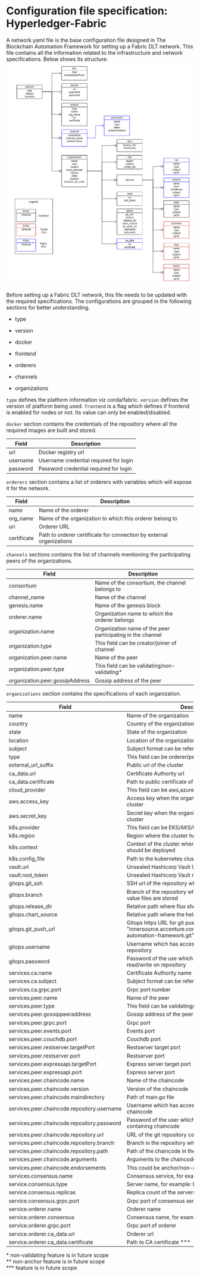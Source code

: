 # Configuration file specification: Hyperledger-Fabric
A network.yaml file is the base configuration file designed in The Blockchain Automation Framework for setting up a Fabric DLT network. This file contains all the information related to the infrastructure and network specifications. Below shows its structure.
![](./../_static/TopLevelClass.png)

Before setting up a Fabric DLT network, this file needs to be updated with the required specifications.
The configurations are grouped in the following sections for better understanding.

* type

* version

* docker

* frontend

* orderers

* channels

* organizations

`type` defines the platform information viz corda/fabric.
`version` defines the version of platform being used.
`frontend` is a flag which defines if frontend is enabled for nodes or not. Its value can only be enabled/disabled.

`docker` section contains the credentials of the repository where all the required images are built and stored.

| Field    | Description                            |
|----------|----------------------------------------|
| url      | Docker registry url                    |
| username | Username credential required for login |
| password | Password credential required for login |

`orderers` section contains a list of orderers with variables which will expose it for the network.

| Field       | Description                                              |
|-------------|----------------------------------------------------------|
| name        | Name of the orderer                                      |
| org_name    | Name of the organization to which this orderer belong to |
| uri         | Orderer URL                                              |
| certificate | Path to orderer certificate for connection by external organizations |

`channels` sections contains the list of channels mentioning the participating peers of the organizations.

| Field                           | Description                                                |
|---------------------------------|------------------------------------------------------------|
| consortium                      | Name of the consortium, the channel belongs to             |
| channel_name                    | Name of the channel                                        |
| genesis.name                    | Name of the genesis block                                  |
| orderer.name                    | Organization name to which the orderer belongs             |
| organization.name               | Organization name of the peer participating in the channel |
| organization.type               | This field can be creator/joiner of channel                |
| organization.peer.name          | Name of the peer                                           |
| organization.peer.type          | This field can be validating/non-validating*               |
| organization.peer.gossipAddress | Gossip address of the peer                                 |

`organizations` section contains the specifications of each organization.

| Field                                       | Description                                                                                                      |
|---------------------------------------------|------------------------------------------------------------------------------------------------------------------|
| name                                        | Name of the organization                                                                                         |
| country                                     | Country of the organization                                                                                      |
| state                                       | State of the organization                                                                                        |
| location                                    |  Location of the organization                                                                                    |
| subject                                     | Subject format can be referred at [OpenSSL Subject](https://www.openssl.org/docs/man1.0.2/man1/openssl-req.html) |
| type                                        | This field can be orderer/peer                                                                                   |
| external_url_suffix                         | Public url of the cluster                                                                                        |
| ca_data.url                            | Certificate Authority url                                                                                                  |
| ca_data.certificate                    | Path to public certificate of CA ***                                                                                            |
| cloud_provider                              | This field can be aws,azure or gcp                                                                               |
| aws.access_key                              | Access key when the organization is based on aws cluster                                                         |
| aws.secret_key                              | Secret key when the organization is based on aws cluster                                                         |
| k8s.provider                                | This field can be EKS/AKS/GKE                                                                                    |
| k8s.region                                  | Region where the cluster has been deployed                                                                           |
| k8s.context                                 | Context of the cluster where the organization entities should be deployed                                        |
| k8s.config_file                             | Path to the kubernetes cluster configuration file                                                                |
| vault.url                                   | Unsealed Hashicorp Vault URL                                                                                     |
| vault.root_token                            | Unsealed Hashicorp Vault root token                                                                              |
| gitops.git_ssh                              | SSH url of the repository where flux should be synced                                                            |
| gitops.branch                               | Branch of the repository where the Helm Charts and value files are stored                                        |
| gitops.release_dir                          | Relative path where flux should sync files                                                                       |
| gitops.chart_source                         | Relative path where the helm charts are stored                                                                   |
| gitops.git_push_url                         | Gitops https URL for git push like "innersource.accenture.com/scm/blockofz/blockchain-automation-framework.git"                          |
| gitops.username                             | Username which has access rights to read/write on repository                                                     |
| gitops.password                             | Password of the use which has access rights to read/write on repository                                          |
| services.ca.name                            | Certificate Authority name                                                                                       |
| services.ca.subject                         | Subject format can be referred at [OpenSSL Subject](https://www.openssl.org/docs/man1.0.2/man1/openssl-req.html) |
| services.ca.grpc.port                       | Grpc port number                                                                                                 |
| services.peer.name                          | Name of the peer                                                                                                 |
| services.peer.type                          | This field can be validating/non-validating *                                                                    |
| services.peer.gossippeeraddress             | Gossip address of the peer                                                                                       |
| services.peer.grpc.port                     | Grpc port                                                                                                        |
| services.peer.events.port                   | Events port                                                                                                      |
| services.peer.couchdb.port                  | Couchdb port                                                                                                     |
| services.peer.restserver.targetPort         | Restserver target port                                                                                           |
| services.peer.restserver.port               | Restserver port                                                                                                  |
| services.peer.expressapi.targetPort         | Express server target port                                                                                       |
| services.peer.expressapi.port               | Express server port                                                                                              |
| services.peer.chaincode.name                | Name of the chaincode                                                                                            |
| services.peer.chaincode.version             | Version of the chaincode                                                                                         |
| services.peer.chaincode.maindirectory       | Path of main.go file                                                                                             |
| services.peer.chaincode.repository.username | Username which has access to the git repo containing chaincode                                                   |
| services.peer.chaincode.repository.password | Password of the user which has access to the git repo containing chaincode                                       |
| services.peer.chaincode.repository.url      | URL of the git repository containing the chaincode                                                               |
| services.peer.chaincode.repository.branch   | Branch in the repository where the chaincode resides                                                             |
| servcies.peer.chaincode.repository.path     | Path of the chaincode in the repository branch                                                                   |
| services.peer.chaincode.arguments           | Arguments to the chaincode                                                                                       |
| services.peer.chaincode.endorsements        | This could be anchor/non-anchor **                                                                               |
| services.consensus.name                     | Consensus service, for example: kafka                                                                            |
| service.consensus.type                      | Server name, for example: broker                                                                                 |
| service.consensus.replicas                  | Replica count of the servers                                                                                     |
| service.consensus.grpc.port                 | Grpc port of consensus service                                                                                   |
| service.orderer.name                        | Orderer name                                                                                                     |
| service.orderer.consensus                   | Consensus name, for example: kafka                                                                               |
| service.orderer.grpc.port                   | Grpc port of orderer                                                                                             |
| service.orderer.ca_data.url                 | Orderer url                                                                                                      |
| service.orderer.ca_data.certificate         | Path to CA certificate ***                                                                                                        |

\* non-validating feature is in future scope<br>
** non-anchor feature is in future scope<br>
*** feature is in future scope